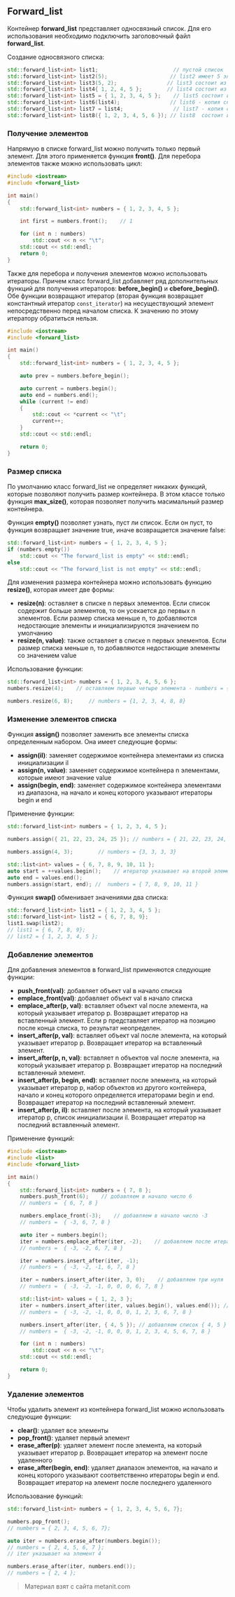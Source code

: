 ## Forward_list

Контейнер **forward_list** представляет односвязный список. Для его использования необходимо подключить заголовочный файл **forward_list**.

Создание односвязного списка:

```cpp
std::forward_list<int> list1;                        // пустой список
std::forward_list<int> list2(5);                    // list2 имеет 5 элементов, каждый из которых имеет значение по умолчанию
std::forward_list<int> list3(5, 2);                // list3 состоит из 5 чисел, каждое число равно 2
std::forward_list<int> list4{ 1, 2, 4, 5 };        // list4 состоит из чисел 1, 2, 4, 5
std::forward_list<int> list5 = { 1, 2, 3, 4, 5 };    // list5 состоит из чисел 1, 2, 3, 4, 5
std::forward_list<int> list6(list4);                // list6 - копия списка list4
std::forward_list<int> list7 = list4;                // list7 - копия списка list4
std::forward_list<int> list8({ 1, 2, 3, 4, 5, 6 }); // list8  состоит из чисел 1, 2, 3, 4, 5, 6
```

### Получение элементов

Напрямую в списке forward_list можно получить только первый элемент. Для этого применяется функция **front()**. Для перебора элементов также можно использовать цикл:

```cpp
#include <iostream>
#include <forward_list>

int main()
{
    std::forward_list<int> numbers = { 1, 2, 3, 4, 5 };

    int first = numbers.front();    // 1

    for (int n : numbers)
        std::cout << n << "\t";
    std::cout << std::endl;
    return 0;
}
```

Также для перебора и получения элементов можно использовать итераторы. Причем класс forward_list добавляет ряд дополнительных функций для получения итераторов: **before_begin()**  и **cbefore_begin()**. Обе функции возвращают итератор (вторая функция возвращает константный итератор `const_iterator`) на несуществующий элемент непосредственно перед началом списка. К значению по этому итератору обратиться нельзя.

```cpp
#include <iostream>
#include <forward_list>

int main()
{
    std::forward_list<int> numbers = { 1, 2, 3, 4, 5 };

    auto prev = numbers.before_begin();

    auto current = numbers.begin();
    auto end = numbers.end();
    while (current != end)
    {
        std::cout << *current << "\t";
        current++;
    }
    std::cout << std::endl;

    return 0;
}
```

### Размер списка

По умолчанию класс forward_list не определяет никаких функций, которые позволяют получить размер контейнера. В этом классе только функция **max_size()**, которая позволяет получить масимальный размер контейнера.

Функция **empty()** позволяет узнать, пуст ли список. Если он пуст, то функция возвращает значение true, иначе возвращается значение false:

```cpp
std::forward_list<int> numbers = { 1, 2, 3, 4, 5 };
if (numbers.empty())
    std::cout << "The forward_list is empty" << std::endl;
else
    std::cout << "The forward_list is not empty" << std::endl;
```

Для изменения размера контейнера можно использовать функцию **resize()**, которая имеет две формы:
- **resize(n)**: оставляет в списке n первых элементов. Если список содержит больше элементов, то он усекается до первых n элементов. 
Если размер списка меньше n, то добавляются недостающие элементы и инициализируются значением по умолчанию
- **resize(n, value)**: также оставляет в списке n первых элементов. Если размер списка меньше n, то добавляются 
недостающие элементы со значением value

Использование функции:

```cpp
std::forward_list<int> numbers = { 1, 2, 3, 4, 5, 6 };
numbers.resize(4);    // оставляем первые четыре элемента - numbers = {1, 2, 3, 4}

numbers.resize(6, 8);     // numbers = {1, 2, 3, 4, 8, 8}
```

### Изменение элементов списка

Функция **assign()** позволяет заменить все элементы списка определенным набором. Она имеет следующие формы:
- **assign(il)**: заменяет содержимое контейнера элементами из списка инициализации il
- **assign(n, value)**: заменяет содержимое контейнера n элементами, которые имеют значение value
- **assign(begin, end)**: заменяет содержимое контейнера элементами из диапазона, на начало и конец которого 
указывают итераторы begin и end

Применение функции:

```cpp
std::forward_list<int> numbers = { 1, 2, 3, 4, 5 };

numbers.assign({ 21, 22, 23, 24, 25 }); // numbers = { 21, 22, 23, 24, 25 }

numbers.assign(4, 3);        // numbers = {3, 3, 3, 3}

std::list<int> values = { 6, 7, 8, 9, 10, 11 };
auto start = ++values.begin();    // итератор указывает на второй элемент из values
auto end = values.end();
numbers.assign(start, end); //  numbers = { 7, 8, 9, 10, 11 }
```

Функция **swap()** обменивает значениями два списка:

```cpp
std::forward_list<int> list1 = { 1, 2, 3, 4, 5 };
std::forward_list<int> list2 = { 6, 7, 8, 9};
list1.swap(list2);
// list1 = { 6, 7, 8, 9};
// list2 = { 1, 2, 3, 4, 5 };
```

### Добавление элементов

Для добавления элементов в forward_list применяются следующие функции:
- **push_front(val)**: добавляет объект val в начало списка
- **emplace_front(val)**: добавляет объект val в начало списка
- **emplace_after(p, val)**: вставляет объект val после элемента, на который указывает итератор p. Возвращает итератор на вставленный элемент. 
Если p представляет итератор на позицию после конца списка, то результат неопределен.
- **insert_after(p, val)**: вставляет объект val после элемента, на который указывает итератор p. Возвращает итератор на вставленный элемент.
- **insert_after(p, n, val)**: вставляет n объектов val после элемента, на который указывает итератор p. Возвращает итератор на последний вставленный элемент.
- **insert_after(p, begin, end)**: вставляет после элемента, на который указывает итератор p, набор объектов из другого контейнера, начало и конец которого определяется итераторами 
begin и end. Возвращает итератор на последний вставленный элемент.
- **insert_after(p, il)**: вставляет после элемента, на который указывает итератор p, список инициализации il. 
Возвращает итератор на последний вставленный элемент.

Применение функций:

```cpp
#include <iostream>
#include <list>
#include <forward_list>

int main()
{
    std::forward_list<int> numbers = { 7, 8 };
    numbers.push_front(6);    // добавляем в начало число 6
    // numbers =  { 6, 7, 8 }

    numbers.emplace_front(-3);    // добавляем в начало число -3
    // numbers =  { -3, 6, 7, 8 }

    auto iter = numbers.begin();
    iter = numbers.emplace_after(iter, -2);    // добавляем после итератора число -2
    // numbers =  { -3, -2, 6, 7, 8 }

    iter = numbers.insert_after(iter, -1);
    // numbers =  { -3, -2, -1, 6, 7, 8 }

    iter = numbers.insert_after(iter, 3, 0);    // добавляем три нуля
    // numbers =  { -3, -2, -1, 0, 0, 0, 6, 7, 8 }

    std::list<int> values = { 1, 2, 3 };
    iter = numbers.insert_after(iter, values.begin(), values.end()); // добавляем все элементы из values
    // numbers =  { -3, -2, -1, 0, 0, 0, 1, 2, 3, 6, 7, 8 }

    numbers.insert_after(iter, { 4, 5 }); // добавляем список { 4, 5 }
    // numbers =  { -3, -2, -1, 0, 0, 0, 1, 2, 3, 4, 5, 6, 7, 8 }

    for (int n : numbers)
        std::cout << n << "\t";
    std::cout << std::endl;

    return 0;
}
```

### Удаление элементов

Чтобы удалить элемент из контейнера forward_list можно использовать следующие функции:
- **clear()**: удаляет все элементы
- **pop_front()**: удаляет первый элемент
- **erase_after(p)**: удаляет элемент после элемента, на который указывает итератор p. Возвращает итератор на элемент после удаленного
- **erase_after(begin, end)**: удаляет диапазон элементов, на начало и конец которого указывают соответственно итераторы begin и end. 
Возвращает итератор на элемент после последнего удаленного

Использование функций:

```cpp
std::forward_list<int> numbers = { 1, 2, 3, 4, 5, 6, 7};

numbers.pop_front();
// numbers = { 2, 3, 4, 5, 6, 7};

auto iter = numbers.erase_after(numbers.begin());
// numbers = { 2, 4, 5, 6, 7 };
// iter указывает на элемент 4

numbers.erase_after(iter, numbers.end());
// numbers = { 2, 4 };
```


> Материал взят с сайта metanit.com